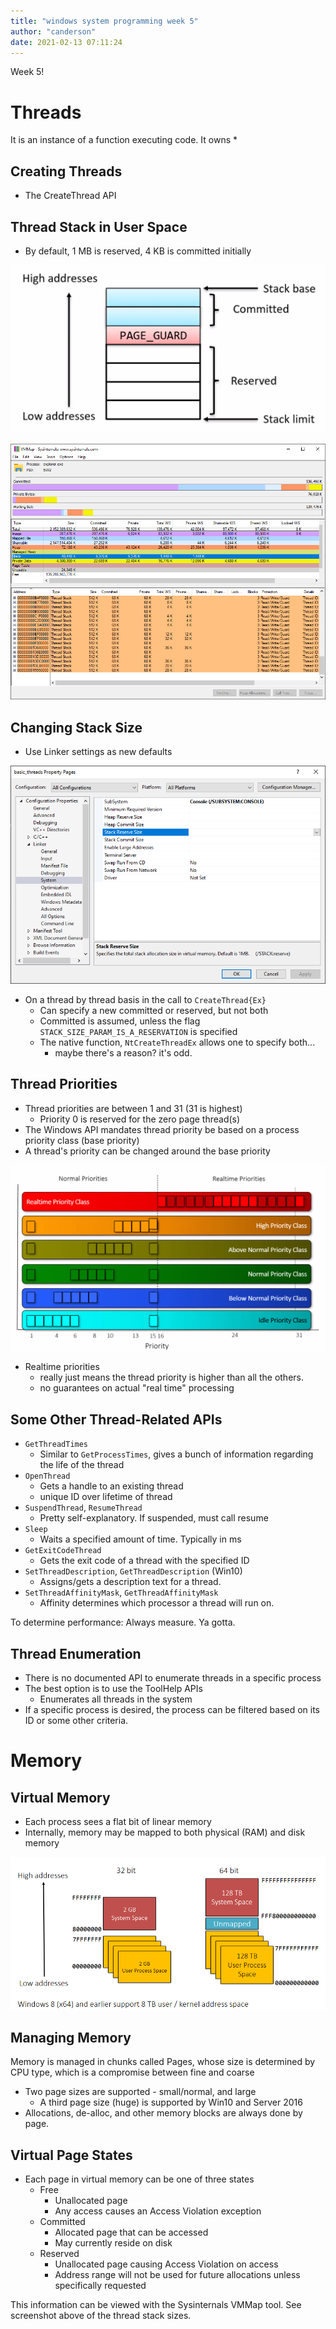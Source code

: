 ```yaml
---
title: "windows system programming week 5"
author: "canderson"
date: 2021-02-13 07:11:24
---
```


Week 5! 

# Threads

It is an instance of a function executing code.
It owns
    * 



## Creating Threads

* The CreateThread API

## Thread Stack in User Space

* By default, 1 MB is reserved, 4 KB is committed initially

![](/assets/images/thread_stack.png)

![](/assets/images/vmmap.png)

## Changing Stack Size

* Use Linker settings as new defaults

![](/assets/images/stack_size.png)

* On a thread by thread basis in the call to `CreateThread{Ex}`
    * Can specify a new committed or reserved, but not both
    * Committed is assumed, unless the flag `STACK_SIZE_PARAM_IS_A_RESERVATION` is specified
    * The native function, `NtCreateThreadEx` allows one to specify both...
        * maybe there's a reason? it's odd.

## Thread Priorities

* Thread priorities are between 1 and 31 (31 is highest)
    * Priority 0 is reserved for the zero page thread(s)
* The Windows API mandates thread priority be based on a process priority class (base priority)
* A thread's priority can be changed around the base priority

![](/assets/images/thread_priority.png)

* Realtime priorities
    * really just means the thread priority is higher than all the others. 
    * no guarantees on actual "real time" processing

## Some Other Thread-Related APIs

* `GetThreadTimes`
    * Similar to `GetProcessTimes`, gives a bunch of information regarding the life of the thread
* `OpenThread`
    * Gets a handle to an existing thread
    * unique ID over lifetime of thread
* `SuspendThread`, `ResumeThread`
    * Pretty self-explanatory. If suspended, must call resume
* `Sleep`
    * Waits a specified amount of time. Typically in ms
* `GetExitCodeThread`
    * Gets the exit code of a thread with the specified ID
* `SetThreadDescription`, `GetThreadDescription` (Win10)
    * Assigns/gets a description text for a thread. 
* `SetThreadAffinityMask`, `GetThreadAffinityMask`
    * Affinity determines which processor a thread will run on.

To determine performance: Always measure. Ya gotta.

## Thread Enumeration

* There is no documented API to enumerate threads in a specific process
* The best option is to use the ToolHelp APIs
    * Enumerates all threads in the system
* If a specific process is desired, the process can be filtered based on its ID or some other criteria.

# Memory

## Virtual Memory

* Each process sees a flat bit of linear memory
* Internally, memory may be mapped to both physical (RAM) and disk memory

![](/assets/images/virtual_mem.png)

## Managing Memory

Memory is managed in chunks called Pages, whose size is determined by CPU type, which is a compromise between fine and coarse

* Two page sizes are supported - small/normal, and large
    * A third page size (huge) is supported by Win10 and Server 2016
* Allocations, de-alloc, and other memory blocks are always done by page. 

## Virtual Page States

* Each page in virtual memory can be one of three states
    * Free
        * Unallocated page
        * Any access causes an Access Violation exception
    * Committed
        * Allocated page that can be accessed
        * May currently reside on disk
    * Reserved
        * Unallocated page causing Access Violation on access
        * Address range will not be used for future allocations unless specifically requested

This information can be viewed with the Sysinternals VMMap tool. See screenshot above of the thread stack sizes.

